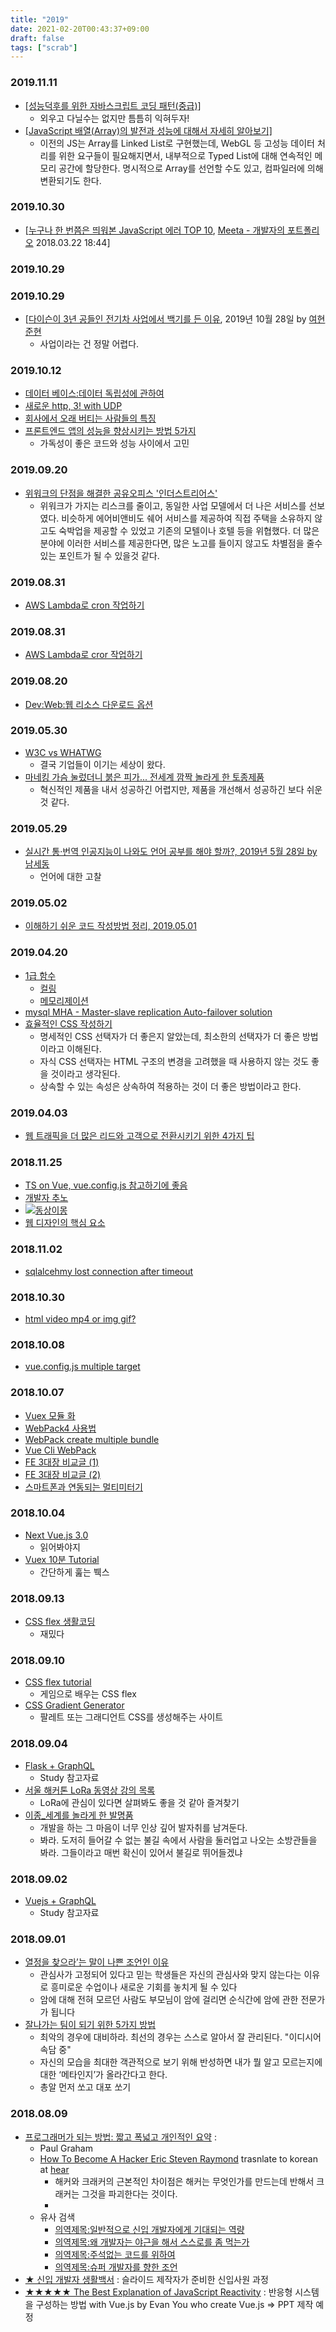 ```yaml
---
title: "2019"
date: 2021-02-20T00:43:37+09:00
draft: false
tags: ["scrab"]
---
```


### 2019.11.11

* [\[성능덕후를 위한 자바스크립트 코딩 패턴\(중급\)\]](https://joshua1988.github.io/web-development/javascript/javascript-best-practices/)
  * 외우고 다닐수는 없지만 틈틈히 익혀두자!
* [\[JavaScript 배열\(Array\)의 발전과 성능에 대해서 자세히 알아보기\]](https://evan-moon.github.io/2019/06/15/diving-into-js-array/)
  * 이전의 JS는 Array를 Linked List로 구현했는데, WebGL 등 고성능 데이터 처리를 위한 요구들이 필요해지면서, 내부적으로 Typed List에 대해 연속적인 메모리 공간에 할당한다. 명시적으로 Array를 선언할 수도 있고, 컴파일러에 의해 변환되기도 한다.

### 2019.10.30

* \[[누구나 한 번쯤은 띄워본 JavaScript 에러 TOP 10](https://blog.meeta.io/10), [Meeta - 개발자의 포트폴리오](https://blog.meeta.io/) 2018.03.22 18:44\]

### 2019.10.29

### 2019.10.29

* \[[다이슨이 3년 공들인 전기차 사업에서 백기를 든 이유](https://ppss.kr/archives/205684),  2019년 10월 28일 by [여현준현](https://ppss.kr/archives/author/ppsswr136482834) 
  * 사업이라는 건 정말 어렵다.

### 2019.10.12

* [데이터 베이스:데이터 독립성에 관하여](https://www.bsidesoft.com/?p=4754)
* [새로운 http, 3! with UDP](https://evan-moon.github.io/2019/10/08/what-is-http3/)
* [회사에서 오래 버티는 사람들의 특징](https://ppss.kr/archives/204381)
* [프론트엔드 앱의 성능을 향상시키는 방법 5가지](https://junwoo45.github.io/2019-10-05-frontend-performance/)
  * 가독성이 좋은 코드와 성능 사이에서 고민

### 2019.09.20

* [위워크의 단점을 해결한 공유오피스 '인더스트리어스'](http://www.bizion.com/bbs/board.php?bo_table=insight&wr_id=1312)
  * 위워크가 가지는 리스크를 줄이고, 동일한 사업 모델에서 더 나은 서비스를 선보였다. 비슷하게 에어비앤비도 쉐어 서비스를 제공하여 직접 주택을 소유하지 않고도 숙박업을 제공할 수 있었고 기존의 모텔이나 호텔 등을 위협했다. 더 많은 분야에 이러한 서비스를 제공한다면, 많은 노고를 들이지 않고도 차별점을 줄수 있는 포인트가 될 수 있을것 같다.

### 2019.08.31

* [AWS Lambda로 cron 작업하기](https://medium.com/itus-project/aws-aws-lambda-%EB%A1%9C-cron-job-%EB%8F%8C%EB%A6%AC%EA%B8%B0-c1c8875dc288)

### 2019.08.31

* [AWS Lambda로 cror 작업하기](https://medium.com/itus-project/aws-aws-lambda-%EB%A1%9C-cron-job-%EB%8F%8C%EB%A6%AC%EA%B8%B0-c1c8875dc288)

### 2019.08.20

* [Dev:Web:웹 리소스 다운로드 옵션](https://css-tricks.com/using-relpreconnect-to-establish-network-connections-early-and-increase-performance/)

### 2019.05.30

* [W3C vs WHATWG](https://v.kakao.com/v/20190531203200486)
  * 결국 기업들이 이기는 세상이 왔다.
* [마네킹 가슴 눌렀더니 붉은 피가... 전세계 깜짝 놀라게 한 토종제품](https://1boon.kakao.com/jobsN/5c7f1c606a8e5100018bd1be?view=katalk)
  * 혁신적인 제품을 내서 성공하긴 어렵지만, 제품을 개선해서 성공하긴 보다 쉬운것 같다.

### 2019.05.29

* [실시간 통·번역 인공지능이 나와도 언어 공부를 해야 할까?, 2019년 5월 28일 by](https://ppss.kr/archives/195794) [남세동](https://ppss.kr/archives/author/ppsswr2148)
  * 언어에 대한 고찰

### 2019.05.02

* [이해하기 쉬운 코드 작성방법 정리, 2019.05.01](https://chodragon9.github.io/blog/easy-code/)

### 2019.04.20

* [1급 함수](https://bestalign.github.io/2015/10/18/first-class-object/)
  * [컬링](https://edykim.com/ko/post/writing-a-curling-currying-function-in-javascript/)
  * [메모리제이션](https://yookeun.github.io/javascript/2015/03/15/javascript-memoization/)
* [mysql MHA - Master-slave replication Auto-failover solution](https://sarc.io/index.php/mariadb/731-mha-1)
* [효율적인 CSS 작성하기](https://webclub.tistory.com/361)
  * 명세적인 CSS 선택자가 더 좋은지 알았는데, 최소한의 선택자가 더 좋은 방법이라고 이해된다.
  * 자식 CSS 선택자는 HTML 구조의 변경을 고려했을 때 사용하지 않는 것도 좋을 것이라고 생각된다.
  * 상속할 수 있는 속성은 상속하여 적용하는 것이 더 좋은 방법이라고 한다.

### 2019.04.03

* [웹 트래픽을 더 많은 리드와 고객으로 전환시키기 위한 4가지 팁](https://ppss.kr/archives/65949)

### 2018.11.25

* [TS on Vue, vue.config.js 참고하기에 좋음](https://github.com/Microsoft/TypeScript-Vue-Starter#typescript-vue-starter)
* [개발자 추노](https://ppss.kr/archives/180071)
* [![&#xB3D9;&#xC0C1;&#xC774;&#xBABD;](https://camo.githubusercontent.com/43e1ae4fade1f055341641dd218d6ea7d9416f0e/68747470733a2f2f707073732e6b722f77702d636f6e74656e742f75706c6f6164732f323031382f31312f30352d31322d373638783537362e6a7067)](https://camo.githubusercontent.com/43e1ae4fade1f055341641dd218d6ea7d9416f0e/68747470733a2f2f707073732e6b722f77702d636f6e74656e742f75706c6f6164732f323031382f31312f30352d31322d373638783537362e6a7067)
* [웹 디자인의 핵심 요소](https://ppss.kr/archives/65951)

### 2018.11.02

* [sqlalcehmy lost connection after timeout](http://yongho1037.tistory.com/569)

### 2018.10.30

* [html video mp4 or img gif?](https://cloudinary.com/blog/evolution_of_img_gif_without_the_gif)

### 2018.10.08

* [vue.config.js multiple target](https://stackoverflow.com/questions/49454372/how-can-i-create-two-separate-bundles-with-vue-cli-3)

### 2018.10.07

* [Vuex 모듈 화](https://github.com/vuejs/vuex/tree/dev/examples/shopping-cart)
* [WebPack4 사용법](https://meetup.toast.com/posts/153)
* [WebPack create multiple bundle](http://codys.club/blog/2015/07/04/webpack-create-multiple-bundles-with-entry-points/)
* [Vue Cli WebPack](https://cli.vuejs.org/config/#global-cli-config)
* [FE 3대장 비교글 \(1\)](http://devtimothy.tistory.com/92)
* [FE 3대장 비교글 \(2\)](http://devtimothy.tistory.com/93)
* [스마트폰과 연동되는 멀티미터기](https://www.vionmeter.io/)

### 2018.10.04

* [Next Vue.js 3.0](https://medium.com/the-vue-point/plans-for-the-next-iteration-of-vue-js-777ffea6fabf)
  * 읽어봐야지
* [Vuex 10분 Tutorial](https://youtu.be/LW9yIR4GoVU)
  * 간단하게 훒는 붹스

### 2018.09.13

* [CSS flex 생활코딩](https://opentutorials.org/course/2418/13526)
  * 재밌다

### 2018.09.10

* [CSS flex tutorial](https://flexboxfroggy.com/#ko)
  * 게임으로 배우는 CSS flex
* [CSS Gradient Generator](https://mycolor.space/)
  * 팔레트 또는 그래디언트 CSS를 생성해주는 사이트

### 2018.09.04

* [Flask + GraphQL](http://artoria.us/m/30)
  * Study 참고자료
* [서울 해커톤 LoRa 동영상 강의 목록](http://www.seoulhackathon.org/tag/LoRa_Setalab_AuLoRa_Daliworks_Thingplus)
  * LoRa에 관심이 있다면 살펴봐도 좋을 것 같아 즐겨찾기
* [이종\_세계를 놀라게 한 발명품](http://m.cafe.daum.net/ssaumjil/LnOm/2033600?svc=kakaotalkTab&bucket=toros_cafe_channel_beta)
  * 개발을 하는 그 마음이 너무 인상 깊어 발자취를 남겨둔다.
  * 봐라. 도저히 들어갈 수 없는 불길 속에서 사람을 둘러업고 나오는 소방관들을 봐라. 그들이라고 매번 확신이 있어서 불길로 뛰어들겠냐

### 2018.09.02

* [Vuejs + GraphQL](https://medium.com/@lachlanmiller_52885/graphql-basics-and-practical-examples-with-vue-6b649b9685e0)
  * Study 참고자료

### 2018.09.01

* [열정을 찾으라’는 말이 나쁜 조언인 이유](https://ppss.kr/archives/172716)
  * 관심사가 고정되어 있다고 믿는 학생들은 자신의 관심사와 맞지 않는다는 이유로 흥미로운 수업이나 새로운 기회를 놓치게 될 수 있다
  * 암에 대해 전혀 모르던 사람도 부모님이 암에 걸리면 순식간에 암에 관한 전문가가 됩니다
* [잘나가는 팀이 되기 위한 5가지 방법](https://ppss.kr/archives/169155)
  * 최악의 경우에 대비하라. 최선의 경우는 스스로 알아서 잘 관리된다. "이디시어 속담 중"
  * 자신의 모습을 최대한 객관적으로 보기 위해 반성하면 내가 뭘 알고 모르는지에 대한 ‘메타인지’가 올라간다고 한다.
  * 총알 먼저 쏘고 대포 쏘기

### 2018.08.09

* [프로그래머가 되는 방법: 짧고 폭넓고 개인적인 요약](https://wiki.kldp.org/wiki.php/HowToBeAProgrammer) :
  * Paul Graham
  * [How To Become A Hacker Eric Steven Raymond](http://www.catb.org/esr/faqs/hacker-howto.html) trasnlate to korean at [hear](http://kwonnam.pe.kr/howtobecomeahacker.html)
    * 해커와 크래커의 근본적인 차이점은 해커는 무엇인가를 만드는데 반해서 크래커는 그것을 파괴한다는 것이다.
    * 
  * 유사 검색
    * [의역제목:일반적으로 신입 개발자에게 기대되는 역량](http://blog.naver.com/PostView.nhn?blogId=yo2dh&logNo=220171876816)
    * [의역제목:왜 개발자는 야근을 해서 스스로를 좀 먹는가](http://coderlife.tistory.com/90)
    * [의역제목:주석없는 코드를 위하여](http://media.fastcampus.co.kr/knowledge/advice-for-developers/)
    * [의역제목:슈퍼 개발자를 향한 조언](http://yookeun.github.io/think/2016/02/05/think-howwork/)
* [★ 신입 개발자 생활백서](https://www.slideshare.net/jayjin0427/ss-61315271) : 슬라이드 제작자가 준비한 신입사원 과정
* [★★★★★ The Best Explanation of JavaScript Reactivity](http://devtimothy.tistory.com/87) : 반응형 시스템을 구성하는 방법 with Vue.js by Evan You who create Vue.js =&gt; PPT 제작 예정
